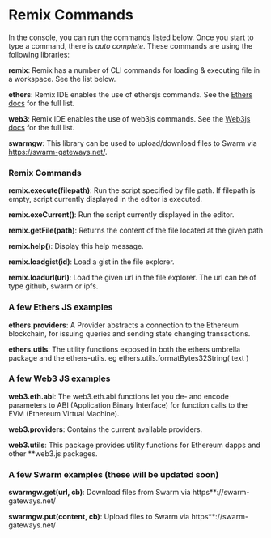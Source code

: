 Remix Commands
==============

In the console, you can run the commands listed below.  Once you start to type a command, there is *auto complete*.  These commands are using the following libraries:

**remix**:  Remix has a number of CLI commands for loading & executing file in a workspace.  See the list below.
 
**ethers**: Remix IDE enables the use of ethersjs commands. See the [Ethers docs](https://docs.ethers.io/) for the full list.

**web3**: Remix IDE enables the use of web3js commands. See the [Web3js docs](https://web3js.readthedocs.io/) for the full list.

**swarmgw**: This library can be used to upload/download files to Swarm via https://swarm-gateways.net/.

### Remix Commands

**remix.execute(filepath)**: Run the script specified by file path. If filepath is empty, script currently displayed in the editor is executed.

**remix.exeCurrent()**: Run the script currently displayed in the editor.

**remix.getFile(path)**: Returns the content of the file located at the given path

**remix.help()**: Display this help message.

**remix.loadgist(id)**: Load a gist in the file explorer.

**remix.loadurl(url)**: Load the given url in the file explorer. The url can be of type github, swarm or ipfs.

### A few Ethers JS examples
**ethers.providers**: A Provider abstracts a connection to the Ethereum blockchain, for issuing queries and sending state changing transactions.

**ethers.utils**: The utility functions exposed in both the ethers umbrella package and the ethers-utils.  eg ethers.utils.formatBytes32String( text )

### A few Web3 JS examples

**web3.eth.abi**: The web3.eth.abi functions let you de- and encode parameters to ABI (Application Binary Interface) for function calls to the EVM (Ethereum Virtual Machine).

**web3.providers**: Contains the current available providers.

**web3.utils**: This package provides utility functions for Ethereum dapps and other **web3.js packages.

### A few Swarm examples (these will be updated soon)

**swarmgw.get(url, cb)**: Download files from Swarm via https**://swarm-gateways.net/

**swarmgw.put(content, cb)**: Upload files to Swarm via https**://swarm-gateways.net/

